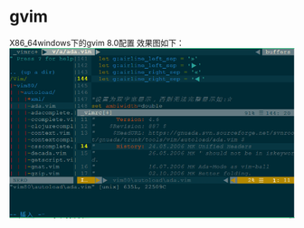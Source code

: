 # gvim
X86_64windows下的gvim 8.0配置
效果图如下：
![vim](https://github.com/Vito-Yan/gvim/blob/master/img/gvim.png)
